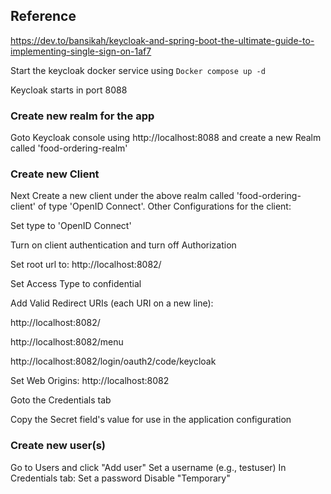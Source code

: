 ## Reference
https://dev.to/bansikah/keycloak-and-spring-boot-the-ultimate-guide-to-implementing-single-sign-on-1af7


Start the keycloak docker service using 
`Docker compose up -d`

Keycloak starts in port 8088

### Create new realm for the app
Goto Keycloak console using http://localhost:8088 and create a new Realm called 'food-ordering-realm'


### Create new Client
Next Create a new client under the above realm called 'food-ordering-client' of type 'OpenID Connect'.
Other Configurations for the client:

Set type to 'OpenID Connect'

Turn on client authentication and turn off Authorization

Set root url to: http://localhost:8082/

Set Access Type to confidential

Add Valid Redirect URIs (each URI on a new line):

http://localhost:8082/

http://localhost:8082/menu

http://localhost:8082/login/oauth2/code/keycloak

Set Web Origins: http://localhost:8082

Goto the Credentials tab

Copy the Secret field's value for use in the application configuration

### Create new user(s)
Go to Users and click "Add user"
Set a username (e.g., testuser)
In Credentials tab:
Set a password
    Disable "Temporary"


